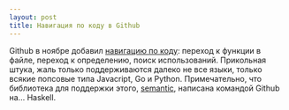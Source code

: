 ```yaml
---
layout: post
title: Навигация по коду в Github
---
```

Github в ноябре добавил [навигацию по коду](https://help.github.com/en/github/managing-files-in-a-repository/navigating-code-on-github): переход к функции в файле, переход к определению, поиск использований. Прикольная штука, жаль только поддерживаются далеко не все языки, только всякие попсовые типа Javacript, Go и Python. Примечательно, что библиотека для поддержки этого, [semantic](https://github.com/github/semantic), написана командой Github на... Haskell.

